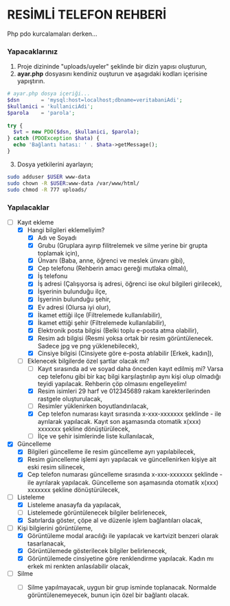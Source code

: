 # RESİMLİ TELEFON REHBERİ

Php pdo kurcalamaları derken...

### Yapacaklarınız
1. Proje dizininde "uploads/uyeler" şeklinde bir dizin yapısı oluşturun,
2. **ayar.php** dosyasını kendiniz ouşturun ve aşagıdaki kodları içerisine yapıştırın.

```php
# ayar.php dosya içeriği...
$dsn       = 'mysql:host=localhost;dbname=veritabaniAdi';
$kullanici = 'kullaniciAdi';
$parola    = 'parola';
 
try {
  $vt = new PDO($dsn, $kullanici, $parola);
} catch (PDOException $hata) {
  echo 'Bağlantı hatası: ' . $hata->getMessage();
}
```

3. Dosya yetkilerini ayarlayın;

```bash
sudo adduser $USER www-data
sudo chown -R $USER:www-data /var/www/html/
sudo chmod -R 777 uploads/
```

### Yapılacaklar
- [ ] Kayıt ekleme
  - [x] Hangi bilgileri eklemeliyim?
    - [x] Adı ve Soyadı
    - [x] Grubu (Gruplara ayırıp filitrelemek ve silme yerine bir grupta toplamak için),
    - [x] Ünvanı (Baba, anne, öğrenci ve meslek ünvanı gibi),
    - [x] Cep telefonu (Rehberin amacı gereği mutlaka olmalı),
    - [x] İş telefonu
    - [x] İş adresi (Çalışıyorsa iş adresi, öğrenci ise okul bilgileri girilecek),
    - [x] İşyerinin bulunduğu ilçe,
    - [x] İşyerinin bulunduğu şehir,
    - [x] Ev adresi (Olursa iyi olur),
    - [x] İkamet ettiği ilçe (Filtrelemede kullanılabilir),
    - [x] İkamet ettiği şehir (Filtrelemede kullanılabilir),
    - [x] Elektronik posta bilgisi (Belki toplu e-posta atma olabilir),
    - [x] Resim adı bilgisi (Resmi yoksa ortak bir resim görüntülenecek. Sadece jpg ve png yüklenebilecek), 
    - [x] Cinsiye bilgisi (Cinsiyete göre e-posta atılabilir [Erkek, kadın]),
  - [ ] Eklenecek bilgilerde özel şartlar olacak mı?
    - [ ] Kayıt sırasında ad ve soyad daha önceden kayıt edilmiş mi? Varsa cep telefonu gibi bir kaç bilgi karşılaştırılıp aynı kişi olup olmadığı teyidi yapılacak. Rehberin çöp olmasını engelleyelim!
    - [x] Resim isimleri 29 harf ve 012345689 rakam karekterilerinden rastgele oluşturulacak,
    - [ ] Resimler yüklenirken boyutlandırılacak,
    - [x] Cep telefon numarası kayıt sırasında x-xxx-xxxxxxx şeklinde - ile ayrılarak yapılacak. Kayıt son aşamasında otomatik x(xxx) xxxxxxx şekline dönüştürülecek,
    - [ ] İlçe ve şehir isimlerinde liste kullanılacak,
- [x] Güncelleme
  - [x] Bilgileri güncelleme ile resim güncelleme ayrı yapılabilecek,
  - [x] Resim güncelleme işlemi ayrı yapılacak ve güncellenirken kişiye ait eski resim silinecek,
  - [x] Cep telefon numarası güncelleme sırasında x-xxx-xxxxxxx şeklinde - ile ayrılarak yapılacak. Güncelleme son aşamasında otomatik x(xxx) xxxxxxx şekline dönüştürülecek,
- [ ] Listeleme
  - [x] Listeleme anasayfa da yapılacak,
  - [ ] Listelemede görüntülenecek bilgiler belirlenecek,
  - [x] Satırlarda göster, çöpe al ve düzenle işlem bağlantıları olacak,
- [ ] Kişi bilgierini görüntüleme,
  - [x] Görüntüleme modal aracılığı ile yapılacak ve kartvizit benzeri olarak tasarlanacak,
  - [x] Görüntülemede gösterilecek bilgiler belirlenecek,
  - [x] Görüntülemede cinsiyetine göre renklendirme yapılacak. Kadın mı erkek mi renkten anlasılabilir olacak,
- [ ] Silme
  - [ ] Silme yapılmayacak, uygun bir grup isminde toplanacak. Normalde görüntülenemeyecek, bunun için özel bir bağlantı olacak.

    